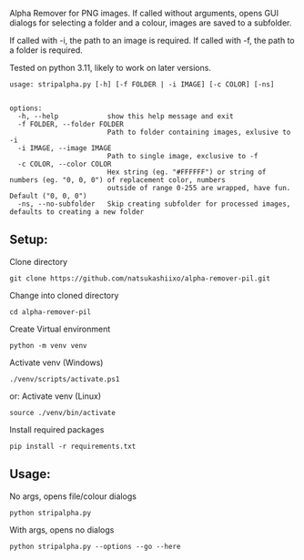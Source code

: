 Alpha Remover for PNG images. If called without arguments, opens GUI dialogs for selecting a folder and a colour, images are saved to a subfolder. 

If called with -i, the path to an image is required. 
If called with -f, the path to a folder is required.

Tested on python 3.11, likely to work on later versions.

```
usage: stripalpha.py [-h] [-f FOLDER | -i IMAGE] [-c COLOR] [-ns]


options:
  -h, --help            show this help message and exit
  -f FOLDER, --folder FOLDER
                        Path to folder containing images, exlusive to -i
  -i IMAGE, --image IMAGE
                        Path to single image, exclusive to -f
  -c COLOR, --color COLOR
                        Hex string (eg. "#FFFFFF") or string of numbers (eg. "0, 0, 0") of replacement color, numbers
                        outside of range 0-255 are wrapped, have fun. Default ("0, 0, 0")
  -ns, --no-subfolder   Skip creating subfolder for processed images, defaults to creating a new folder
  ```

 ## Setup:
 
 Clone directory
  ```
  git clone https://github.com/natsukashiixo/alpha-remover-pil.git
  ```
 Change into cloned directory
  ```
  cd alpha-remover-pil
  ```
 Create Virtual environment
  ```
  python -m venv venv
  ```
 Activate venv (Windows)
  ```
  ./venv/scripts/activate.ps1
  ```

  or: Activate venv (Linux)
  ```
  source ./venv/bin/activate
  ``` 

 Install required packages
  ```
  pip install -r requirements.txt
  ```

 ## Usage:

  No args, opens file/colour dialogs
  ```
  python stripalpha.py
  ```

  With args, opens no dialogs
  ```
  python stripalpha.py --options --go --here
  ```
